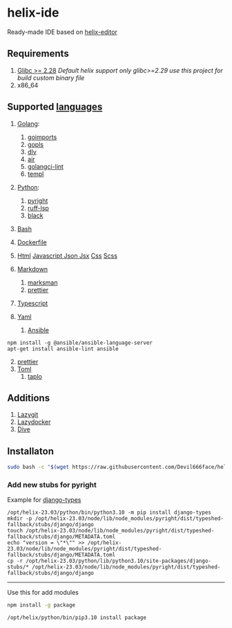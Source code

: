# helix-ide

Ready-made IDE based on [helix-editor](https://helix-editor.com/)

## Requirements

1. [Glibc >= 2.28](https://github.com/Devil666face/helix-editor-for-custom-glib)
   _Default helix support only glibc>=2.29 use this project for build custom binary file_
2. x86_64

## Supported [languages](https://github.com/helix-editor/helix/wiki/How-to-install-the-default-language-servers)

1. [Golang](https://github.com/helix-editor/helix/wiki/How-to-install-the-default-language-servers#go):

   1. [goimports](https://pkg.go.dev/golang.org/x/tools/cmd/goimports)
   2. [gopls](https://pkg.go.dev/golang.org/x/tools/gopls)
   3. [dlv](https://github.com/go-delve/delve)
   4. [air](https://github.com/cosmtrek/air)
   5. [golangci-lint](https://github.com/golangci/golangci-lint)
   6. [templ](https://github.com/a-h/templ)

2. [Python](https://github.com/helix-editor/helix/wiki/How-to-install-the-default-language-servers#python---pyright--ruff--black):

   1. [pyright](https://github.com/microsoft/pyright)
   2. [ruff-lsp](https://github.com/astral-sh/ruff-lsp)
   3. [black](https://github.com/psf/black)

3. [Bash](https://github.com/helix-editor/helix/wiki/How-to-install-the-default-language-servers#bash)
4. [Dockerfile](https://github.com/helix-editor/helix/wiki/How-to-install-the-default-language-servers#docker)
5. [Html](https://github.com/helix-editor/helix/wiki/How-to-install-the-default-language-servers#html) [Javascript Json Jsx](https://github.com/helix-editor/helix/wiki/How-to-install-the-default-language-servers#javascript) [Css](https://github.com/helix-editor/helix/wiki/How-to-install-the-default-language-servers#css) [Scss](https://github.com/helix-editor/helix/wiki/How-to-install-the-default-language-servers#scss)
6. [Markdown](https://github.com/helix-editor/helix/wiki/How-to-install-the-default-language-servers#marksman)
   1. [marksman](https://github.com/artempyanykh/marksman)
   2. [prettier](https://prettier.io/)
7. [Typescript](https://github.com/helix-editor/helix/wiki/How-to-install-the-default-language-servers#typescript)
8. [Yaml](https://github.com/helix-editor/helix/wiki/How-to-install-the-default-language-servers#yaml)
   1. [Ansible](https://github.com/helix-editor/helix/wiki/How-to-install-the-default-language-servers#ansible)

```
npm install -g @ansible/ansible-language-server
apt-get install ansible-lint ansible
```

2. [prettier](https://prettier.io/)
3. [Toml](https://github.com/helix-editor/helix/wiki/How-to-install-the-default-language-servers#toml)
   1. [taplo](https://github.com/tamasfe/taplo/releases)

## Additions

1. [Lazygit](https://github.com/jesseduffield/lazygit)
2. [Lazydocker](https://github.com/jesseduffield/lazydocker)
3. [Dive](https://github.com/wagoodman/dive)

## Installaton

```bash
sudo bash -c "$(wget https://raw.githubusercontent.com/Devil666face/helix-ide/main/install.sh -O -)"
```

### Add new stubs for pyright

Example for [django-types](https://pypi.org/project/django-types/)

```
/opt/helix-23.03/python/bin/python3.10 -m pip install django-types
mkdir -p /opt/helix-23.03/node/lib/node_modules/pyright/dist/typeshed-fallback/stubs/django/django
touch /opt/helix-23.03/node/lib/node_modules/pyright/dist/typeshed-fallback/stubs/django/METADATA.toml
echo "version = \"*\"" >> /opt/helix-23.03/node/lib/node_modules/pyright/dist/typeshed-fallback/stubs/django/METADATA.toml
cp -r /opt/helix-23.03/python/lib/python3.10/site-packages/django-stubs/* /opt/helix-23.03/node/lib/node_modules/pyright/dist/typeshed-fallback/stubs/django/django
```

---

Use this for add modules

```bash
npm install -g package
```

```
/opt/helix/python/bin/pip3.10 install package
```
